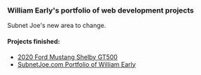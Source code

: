 <h3>William Early's portfolio of web development projects</h3>

Subnet Joe's new area to change.

<h4>Projects finished:</h4>
<ul>
  <li><a href="https://subnetjoe.com/GT500">2020 Ford Mustang Shelby GT500</a></li>
  <li><a href="https://subnetjoe.com">SubnetJoe.com Portfolio of William Early</a></li>
<ul>


